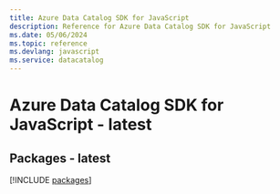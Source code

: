 ```yaml
---
title: Azure Data Catalog SDK for JavaScript
description: Reference for Azure Data Catalog SDK for JavaScript
ms.date: 05/06/2024
ms.topic: reference
ms.devlang: javascript
ms.service: datacatalog
---
```

# Azure Data Catalog SDK for JavaScript - latest
## Packages - latest
[!INCLUDE [packages](data-catalog-index.md)]